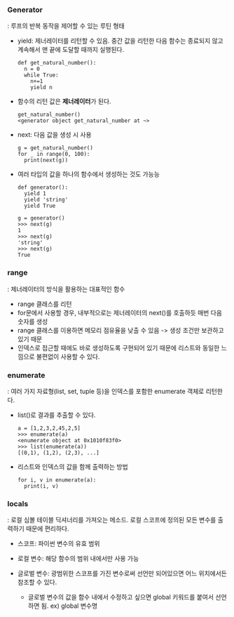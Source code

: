 ### **Generator**
: 루프의 반복 동작을 제어할 수 있는 루틴 형태
- yield: 제너레이터를 리턴할 수 있음. 중간 값을 리턴한 다음 함수는 종료되지 않고 계속해서 맨 끝에 도달할 때까지 실행된다.

    ```
    def get_natural_number():
      n = 0
      while True:
        n+=1
        yield n
    ```
- 함수의 리턴 값은 **제너레이터**가 된다.
    ```
    get_natural_number()
    <generator object get_natural_number at ~>
    ```
- next: 다음 값을 생성 시 사용
  ```
  g = get_natural_number()
  for _ in range(0, 100):
    print(next(g))
  ```
- 여러 타입의 값을 하나의 함수에서 생성하는 것도 가능능
  ```
  def generator():
    yield 1
    yield 'string'
    yield True
  
  g = generator()
  >>> next(g)
  1
  >>> next(g)
  'string'
  >>> next(g)
  True
  ```

### **range**
: 제너레이터의 방식을 활용하는 대표적인 함수

- range 클래스를 리턴
- for문에서 사용할 경우, 내부적으로는 제너레이터의 next()를 호출하듯 매번 다음 숫자를 생성
- range 클래스를 이용하면 메모리 점유율을 낮출 수 있음 -> 생성 조건만 보관하고 있기 때문
- 인덱스로 접근할 때에도 바로 생성하도록 구현되어 있기 때문에 리스트와 동일한 느낌으로 불편없이 사용할 수 있다.

### **enumerate**
: 여러 가지 자료형(list, set, tuple 등)을 인덱스를 포함한 enumerate 객체로 리턴한다.
- list()로 결과를 추출할 수 있다.
  ```
  a = [1,2,3,2,45,2,5]
  >>> enumerate(a)
  <enumerate object at 0x1010f83f0>
  >>> list(enumerate(a))
  [(0,1), (1,2), (2,3), ...]
  ```
- 리스트와 인덱스의 값을 함께 출력하는 방법
  ```
  for i, v in enumerate(a):
    print(i, v)
  ```

### **locals**
: 로컬 심볼 테이블 딕셔너리를 가져오는 메소드. 로컬 스코프에 정의된 모든 변수를 출력하기 때문에 편리하다.

- 스코프: 파이썬 변수의 유효 범위
- 로컬 변수: 해당 함수의 범위 내에서만 사용 가능
- 글로벌 변수: 광범위한 스코프를 가진 변수로써 선언만 되어있으면 어느 위치에서든 참조할 수 있다.

  - 글로벌 변수의 값을 함수 내에서 수정하고 싶으면 global 키워드를 붙여서 선언하면 됨.
    ex) global 변수명
